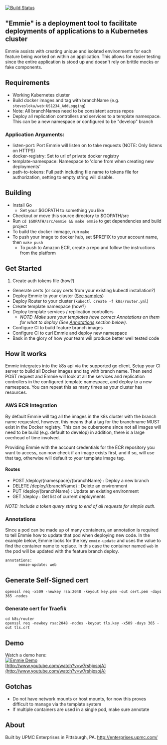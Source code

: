 [![Build Status](https://travis-ci.org/upmc-enterprises/emmie.svg?branch=addCI)](https://travis-ci.org/upmc-enterprises/emmie)

## "Emmie" is a deployment tool to facilitate deployments of applications to a Kubernetes cluster
Emmie assists with creating unique and isolated environments for each feature being worked on within an application. This allows for easier testing since the entire application is stood up and doesn't rely on brittle mocks or fake components.

## Requirements
* Working Kubernetes cluster
* Build docker images and tag with branchName (e.g. `stevesloka/web:US1234_AddLogging`)
 * Note: All branchNames need to be consistent across repos
* Deploy all replication controllers and services to a template namespace. This can be a new namespace or configured to be "develop" branch

### Application Arguments:
* listen-port: Port Emmie will listen on to take requests (NOTE: Only listens on HTTPS)
* docker-registry: Set to url of private docker registry
* template-namespace: Namespace to 'clone from when creating new deployments'
* path-to-tokens: Full path including file name to tokens file for authorization, setting to empty string will disable.

## Building

* Install Go
  * Set your $GOPATH to something you like
* Checkout or move this source directory to $GOPATH/src
* Run `cd $GOPATH/src/emmie && make emmie` to get dependencies and build project
* To build the docker immage, run `make`
* To push your image to docker hub, set $PREFIX to your account name, then `make push`
  * To push to Amazon ECR, create a repo and follow the instructions from the platform

## Get Started
1. Create auth tokens file (how?)
* Generate certs (or copy certs from your existing kubectl installation?)
* Deploy Emmie to your cluster ([See samples](k8s))
* Deploy Router to your cluster (`kubectl create -f k8s/router.yml`)
* Create template namespace (how?)
* Deploy template services / replication controllers
  * _NOTE: Make sure your templates have correct Annotations on them for what to deploy (See [Annotations](#annotations) section below)._
* Configure CI to build feature branch images
* Configure CI to curl Emmie and deploy new namespace
* Bask in the glory of how your team will produce better well tested code

## How it works

Emmie integrates into the k8s api via the supported go client. Setup your CI server to build all Docker images and tag with branch name. Then send POST request and Emmie will look at all the services and replication controllers in the configured template namespace, and deploy to a new namespace. You can repeat this as many times as your cluster has resources.

### AWS ECR Integration
By default Emmie will tag all the images in the k8s cluster with the branch name requested, however, this means that a tag for the branchname MUST exist in the Docker registry. This can be cubersome since not all images will need to be build (e.g. default to develop) in addition, there is a large overhead of time involved. 

Providing Emmie with the account credentials for the ECR repository you want to access, can now check if an image exists first, and if so, will use that tag, otherwise will default to your template image tag. 

#### Routes
* POST /deploy/{namespace}/{branchName} : Deploy a new branch
* DELETE /deploy/{branchName} : Delete an environment
* PUT /deploy/{branchName} : Update an existing environment
* GET /deploy : Get list of current deployments

_NOTE: Include a token query string to end of all requests for simple auth._

### Annotations

Since a pod can be made up of many containers, an annotation is required to tell Emmie how to update that pod when deploying new code. In the example below, Emmie looks for the key `emmie-update` and uses the value to find the container name to replace. In this case the container named `web` in the pod will be updated with the feature branch deploy.

```
annotations:
      emmie-update: web
```

## Generate Self-Signed cert
`openssl req -x509 -newkey rsa:2048 -keyout key.pem -out cert.pem -days 365 -nodes`

### Generate cert for Traefik

```
cd k8s/router
openssl req -newkey rsa:2048 -nodes -keyout tls.key -x509 -days 365 -out tls.crt
```

## Demo
Watch a demo here:<br>
[![Emmie Demo](http://img.youtube.com/vi/w7rshjxsojA/0.jpg)](http://www.youtube.com/watch?v=w7rshjxsojA)<br>
[http://www.youtube.com/watch?v=w7rshjxsojA](http://www.youtube.com/watch?v=w7rshjxsojA)

## Gotchas
* Do not have network mounts or host mounts, for now this proves difficult to manage via the template system
* If multiple containers are used in a single pod, make sure annotate

## About
Built by UPMC Enterprises in Pittsburgh, PA.
http://enterprises.upmc.com/
